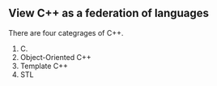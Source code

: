 ## View C++ as a federation of languages

There are four categrages of C++.

1. C. 
1. Object-Oriented C++
1. Template C++
1. STL